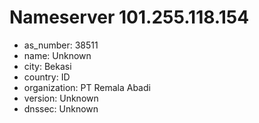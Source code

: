 # Nameserver 101.255.118.154

* as_number: 38511
* name: Unknown
* city: Bekasi
* country: ID
* organization: PT Remala Abadi
* version: Unknown
* dnssec: Unknown
